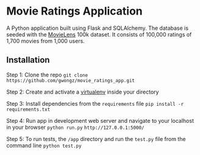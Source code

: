 Movie Ratings Application
======================

A Python application built using Flask and SQLAlchemy. The database is seeded with the [MovieLens](http://grouplens.org/datasets/movielens/) 100k dataset. It consists of 100,000 ratings of 1,700 movies from 1,000 users. 

Installation
------------
Step 1: Clone the repo 
`git clone https://github.com/gwongz/movie_ratings_app.git`

Step 2: Create and activate a [virtualenv](http://www.virtualenv.org/en/latest/) inside your directory

Step 3: Install dependencies from the `requirements` file
`pip install -r requirements.txt`

Step 4: Run app in development web server and navigate to your localhost in your browser
`python run.py`
`http://127.0.0.1:5000/`


Step 5: To run tests, the `/app` directory and run the `test.py` file from the command line
`python test.py`